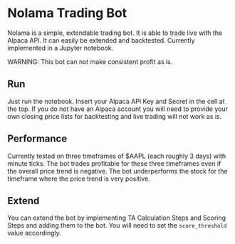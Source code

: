 # Nolama Trading Bot
Nolama is a simple, extendable trading bot. It is able to trade live with the Alpaca API. It can easily be extended and backtested. Currently implemented in a Jupyter notebook. 

WARNING: This bot can not make consistent profit as is.

## Run
Just run the notebook. Insert your Alpaca API Key and Secret in the cell at the top. If you do not have an Alpaca account you will need to provide your own closing price lists for backtesting and live trading will not work as is. 

## Performance 
Currently tested on three timeframes of $AAPL (each roughly 3 days) with minute ticks. The bot trades profitable for these three timeframes even if the overall price trend is negative. The bot underperforms the stock for the timeframe where the price trend is very positive. 

## Extend 
You can extend the bot by implementing TA Calculation Steps and Scoring Steps and adding them to the bot. You will need to set the `score_threshold` value accordingly. 
